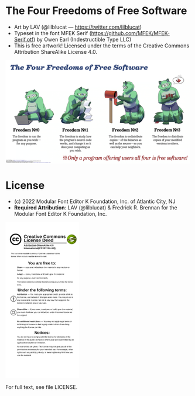 # The Four Freedoms of Free Software

* Art by LAV (@lilblucat — <https://twitter.com/lilblucat>)
* Typeset in the font MFEK Serif (<https://github.com/MFEK/MFEK-Serif.otf>) by Owen Earl (Indestructible Type LLC)
* This is free artwork! Licensed under the terms of the Creative Commons Attribution ShareAlike License 4.0.

<img src='The Four Freedoms of Free Software (standalone, WebP embedded).svg' width=600>

# License
* (c) 2022 Modular Font Editor K Foundation, Inc. of Atlantic City, NJ
* **Required Attribution**: LAV (@lilblucat) & Fredrick R. Brennan for the Modular Font Editor K Foundation, Inc.

<img src='LICENSE.svg' width=200>

For full text, see file LICENSE.
